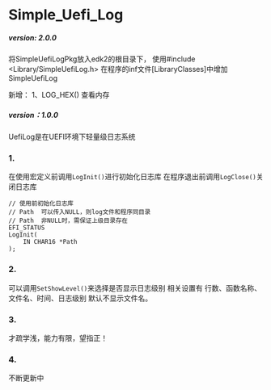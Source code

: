 # Simple_Uefi_Log

##### version: 2.0.0

将SimpleUefiLogPkg放入edk2的根目录下，
使用#include <Library/SimpleUefiLog.h> 
在程序的inf文件[LibraryClasses]中增加SimpleUefiLog

新增：
	1、LOG_HEX() 查看内存

##### version：1.0.0
UefiLog是在UEFI环境下轻量级日志系统
### 1.
在使用宏定义前调用`LogInit()`进行初始化日志库
在程序退出前调用`LogClose()`关闭日志库
```
// 使用前初始化日志库
// Path  可以传入NULL，则log文件和程序同目录
// Path  非NULL时，需保证上级目录存在
EFI_STATUS
LogInit(
	IN CHAR16 *Path
);
```
### 2.
可以调用`SetShowLevel()`来选择是否显示日志级别
相关设置有 行数、函数名称、文件名、时间、日志级别
默认不显示文件名。

### 3.
才疏学浅，能力有限，望指正！

### 4.
不断更新中





